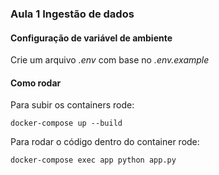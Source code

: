 ### Aula 1 Ingestão de dados

#### Configuração de variável de ambiente

Crie um arquivo *.env* com base no *.env.example*

#### Como rodar

Para subir os containers rode:
```console
docker-compose up --build
```

Para rodar o código dentro do container rode:
```console
docker-compose exec app python app.py
```